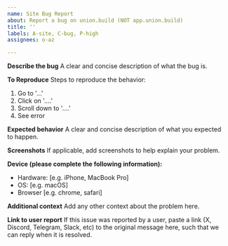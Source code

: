 ```yaml
---
name: Site Bug Report
about: Report a bug on union.build (NOT app.union.build)
title: ''
labels: A-site, C-bug, P-high
assignees: o-az

---
```


**Describe the bug**
A clear and concise description of what the bug is.

**To Reproduce**
Steps to reproduce the behavior:
1. Go to '...'
2. Click on '....'
3. Scroll down to '....'
4. See error

**Expected behavior**
A clear and concise description of what you expected to happen.

**Screenshots**
If applicable, add screenshots to help explain your problem.

**Device (please complete the following information):**
 - Hardware: [e.g. iPhone, MacBook Pro]
 - OS: [e.g. macOS]
 - Browser [e.g. chrome, safari]

**Additional context**
Add any other context about the problem here.

**Link to user report**
If this issue was reported by a user, paste a link (X, Discord, Telegram, Slack, etc) to the original message here, such that we can reply when it is resolved.
